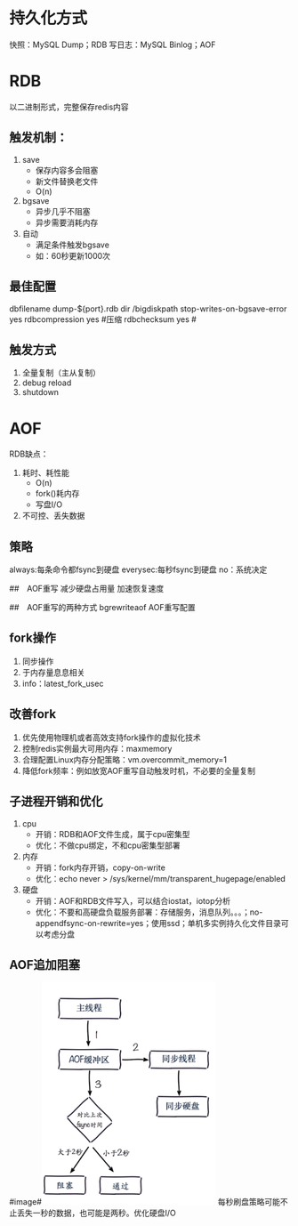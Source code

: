 # 持久化方式
快照：MySQL Dump；RDB
写日志：MySQL Binlog；AOF

# RDB
以二进制形式，完整保存redis内容

## 触发机制：
1. save
	- 保存内容多会阻塞
	- 新文件替换老文件
	- O(n)
2. bgsave
	- 异步几乎不阻塞
	- 异步需要消耗内存
3. 自动
	- 满足条件触发bgsave
	- 如：60秒更新1000次

## 最佳配置
dbfilename dump-${port}.rdb
dir /bigdiskpath
stop-writes-on-bgsave-error yes
rdbcompression yes #压缩
rdbchecksum yes #

## 触发方式
1. 全量复制（主从复制）
2. debug reload
3. shutdown

# AOF
RDB缺点：
1. 耗时、耗性能
	- O(n)
	- fork()耗内存
	- 写盘I/O
2. 不可控、丢失数据

## 策略
always:每条命令都fsync到硬盘
everysec:每秒fsync到硬盘
no：系统决定

##　AOF重写
减少硬盘占用量
加速恢复速度

##　AOF重写的两种方式
bgrewriteaof
AOF重写配置

## fork操作
1. 同步操作
2. 于内存量息息相关
3. info：latest_fork_usec

## 改善fork
1. 优先使用物理机或者高效支持fork操作的虚拟化技术
2. 控制redis实例最大可用内存：maxmemory
3. 合理配置Linux内存分配策略：vm.overcommit_memory=1
4. 降低fork频率：例如放宽AOF重写自动触发时机，不必要的全量复制

## 子进程开销和优化
1. cpu
	- 开销：RDB和AOF文件生成，属于cpu密集型
	- 优化：不做cpu绑定，不和cpu密集型部署
2. 内存
	- 开销：fork内存开销，copy-on-write
	- 优化：echo never > /sys/kernel/mm/transparent_hugepage/enabled
3. 硬盘
	- 开销：AOF和RDB文件写入，可以结合iostat，iotop分析
	- 优化：不要和高硬盘负载服务部署：存储服务，消息队列。。。；no-appendfsync-on-rewrite=yes；使用ssd；单机多实例持久化文件目录可以考虑分盘

## AOF追加阻塞
#image#![title](https://raw.githubusercontent.com/Elingering/note-images/master/gitnote/2020/04/03/Snipaste_2020-04-03_16-52-27-1585905260332.png)
每秒刷盘策略可能不止丢失一秒的数据，也可能是两秒。优化硬盘I/O

